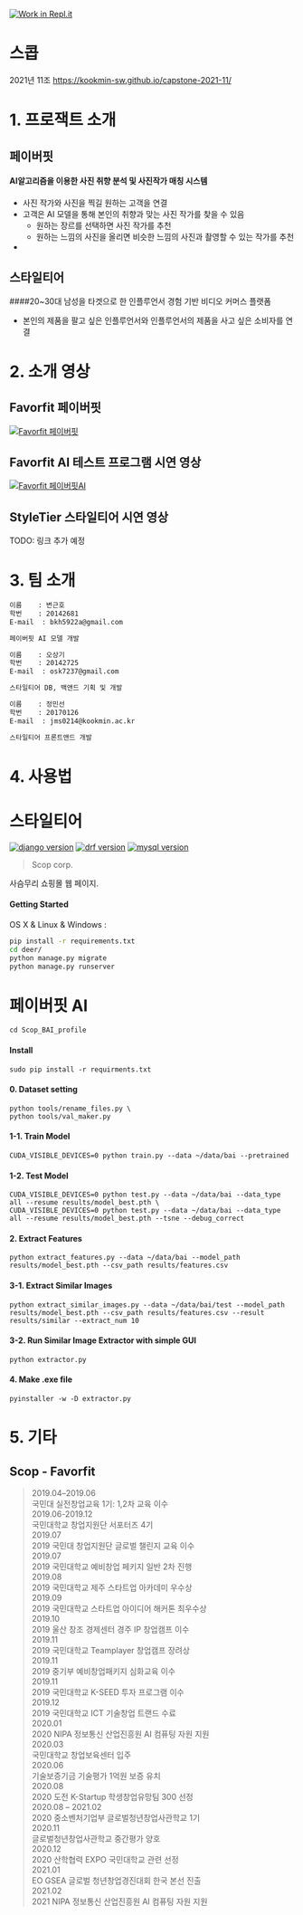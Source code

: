 [![Work in Repl.it](https://classroom.github.com/assets/work-in-replit-14baed9a392b3a25080506f3b7b6d57f295ec2978f6f33ec97e36a161684cbe9.svg)](https://classroom.github.com/online_ide?assignment_repo_id=382668&assignment_repo_type=GroupAssignmentRepo)
# 스콥
2021년 11조  https://kookmin-sw.github.io/capstone-2021-11/

# 1. 프로잭트 소개

## 페이버핏 
#### AI알고리즘을 이용한 사진 취향 분석 및 사진작가 매칭 시스템
- 사진 작가와 사진을 찍길 원하는 고객을 연결
- 고객은 AI 모델을 통해 본인의 취향과 맞는 사진 작가를 찾을 수 있음
    - 원하는 장르를 선택하면 사진 작가를 추천
    - 원하는 느낌의 사진을 올리면 비슷한 느낌의 사진과 촬영할 수 있는 작가를 추천   
- 

## 스타일티어
####20~30대 남성을 타겟으로 한 인플루언서 경험 기반 비디오 커머스 플랫폼
- 본인의 제품을 팔고 싶은 인플루언서와 인플루언서의 제품을 사고 싶은 소비자를 연결

# 2. 소개 영상

## Favorfit 페이버핏
[![Favorfit 페이버핏](https://img.youtube.com/vi/jv924Uk81JQ/maxresdefault.jpg)](https://www.youtube.com/watch?v=jv924Uk81JQ)
## Favorfit AI 테스트 프로그램 시연 영상
[![Favorfit 페이버핏AI](https://img.youtube.com/vi/xdPP0RVKHtE/maxresdefault.jpg)](https://youtu.be/xdPP0RVKHtE)
## StyleTier 스타일티어 시연 영상
TODO: 링크 추가 예정

# 3. 팀 소개

```markdown
이름    : 변근호
학번    : 20142681
E-mail  : bkh5922a@gmail.com

페이버핏 AI 모델 개발
```
```markdown
이름    : 오상기
학번    : 20142725
E-mail  : osk7237@gmail.com

스타일티어 DB, 백앤드 기획 및 개발
```
```markdown
이름    : 정민선
학번    : 20170126
E-mail  : jms0214@kookmin.ac.kr

스타일티어 프론트앤드 개발
```


# 4. 사용법

# 스타일티어

[![django version](https://img.shields.io/badge/django-3.1.5-black)](https://www.djangoproject.com/)
[![drf version](https://img.shields.io/badge/DRF-3.12.2-red)](https://www.django-rest-framework.org/)
[![mysql version](https://img.shields.io/badge/mysql-8.0.22-blue)](https://www.mysql.com/)

> Scop corp.

사슴무리 쇼핑몰 웹 페이지.

#### Getting Started

OS X & Linux & Windows :
```sh
pip install -r requirements.txt
cd deer/
python manage.py migrate
python manage.py runserver
```
  
# 페이버핏 AI
```
cd Scop_BAI_profile
```
#### Install
```
sudo pip install -r requirments.txt
```

#### 0. Dataset setting
```
python tools/rename_files.py \
python tools/val_maker.py 
```

#### 1-1. Train Model
```
CUDA_VISIBLE_DEVICES=0 python train.py --data ~/data/bai --pretrained
```

#### 1-2. Test Model
```
CUDA_VISIBLE_DEVICES=0 python test.py --data ~/data/bai --data_type all --resume results/model_best.pth \
CUDA_VISIBLE_DEVICES=0 python test.py --data ~/data/bai --data_type all --resume results/model_best.pth --tsne --debug_correct
```

#### 2. Extract Features
```
python extract_features.py --data ~/data/bai --model_path results/model_best.pth --csv_path results/features.csv
```

#### 3-1. Extract Similar Images
```
python extract_similar_images.py --data ~/data/bai/test --model_path results/model_best.pth --csv_path results/features.csv --result results/similar --extract_num 10
```

#### 3-2. Run Similar Image Extractor with simple GUI
```
python extractor.py
```

#### 4. Make .exe file
```
pyinstaller -w -D extractor.py
```


# 5. 기타

## Scop - Favorfit

> 2019.04–2019.06  
> 국민대 실전창업교육 1기: 1,2차 교육 이수  
> 2019.06-2019.12  
국민대학교 창업지원단 서포터즈 4기  
2019.07  
2019 국민대 창업지원단 글로벌 챌린지 교육 이수   
2019.07  
2019 국민대학교 예비창업 페키지 일반 2차 진행  
2019.08  
2019 국민대학교 제주 스타트업 아카데미 우수상  
2019.09  
2019 국민대학교 스타트업 아이디어 해커톤 최우수상  
2019.10  
2019 울산 창조 경제센터 경주 IP 창업캠프 이수   
2019.11  
2019 국민대학교 Teamplayer 창업캠프 장려상  
2019.11  
2019 중기부 예비창업패키지 심화교육 이수   
2019.11  
2019 국민대학교 K-SEED 투자 프로그램 이수   
2019.12  
2019 국민대학교 ICT 기술창업 트랜드 수료  
2020.01  
2020 NIPA 정보통신 산업진흥원 AI 컴퓨팅 자원 지원  
2020.03   
국민대학교 창업보육센터 입주   
2020.06  
기술보증기금 기술평가 1억원 보증 유치  
2020.08  
2020 도전 K-Startup 학생창업유망팀 300 선정  
2020.08 – 2021.02  
2020 중소벤처기업부 글로벌청년창업사관학교 1기   
2020.11  
글로벌청년창업사관학교 중간평가 양호    
2020.12  
2020 산학협력 EXPO 국민대학교 관련 선정    
2021.01  
EO GSEA 글로벌 청년창업경진대회 한국 본선 진출  
2021.02   
2021 NIPA 정보통신 산업진흥원 AI 컴퓨팅 자원 지원   
